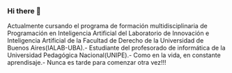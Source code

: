 ### Hi there 👋
Actualmente cursando el programa de formación multidisciplinaria de Programación en Inteligencia Artificial del Laboratorio de Innovación e Inteligencia Artificial de la Facultad de Derecho de la Universidad de Buenos Aires(IALAB-UBA).-
Estudiante del profesorado de informática de la Universidad Pedagógica Nacional(UNIPE).-
Como en la vida, en constante aprendisaje.-
Nunca es tarde para comenzar otra vez!!!

<!--
**FabianColin/FabianColin** is a ✨ _special_ ✨ repository because its `README.md` (this file) appears on your GitHub profile.

Here are some ideas to get you started:

- 🔭 I’m currently working on ...
- 🌱 I’m currently learning ...
- 👯 I’m looking to collaborate on ...
- 🤔 I’m looking for help with ...
- 💬 Ask me about ...
- 📫 How to reach me: ...
- 😄 Pronouns: ...
- ⚡ Fun fact: ...
-->
